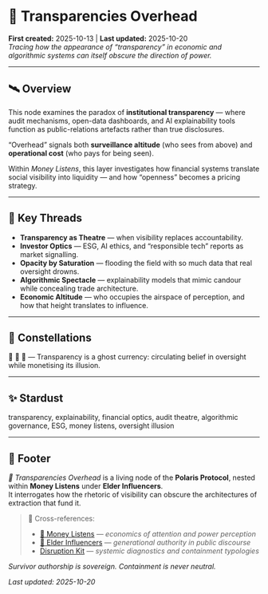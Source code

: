 # 👻 Transparencies Overhead  
**First created:** 2025-10-13 | **Last updated:** 2025-10-20  
*Tracing how the appearance of “transparency” in economic and algorithmic systems can itself obscure the direction of power.*  

---

## 🛰️ Overview  

This node examines the paradox of **institutional transparency** — where audit mechanisms, open-data dashboards, and AI explainability tools function as public-relations artefacts rather than true disclosures.  

“Overhead” signals both **surveillance altitude** (who sees from above) and **operational cost** (who pays for being seen).  

Within *Money Listens*, this layer investigates how financial systems translate social visibility into liquidity — and how “openness” becomes a pricing strategy.  

---

## 🧵 Key Threads  

- **Transparency as Theatre** — when visibility replaces accountability.  
- **Investor Optics** — ESG, AI ethics, and “responsible tech” reports as market signalling.  
- **Opacity by Saturation** — flooding the field with so much data that real oversight drowns.  
- **Algorithmic Spectacle** — explainability models that mimic candour while concealing trade architecture.  
- **Economic Altitude** — who occupies the airspace of perception, and how that height translates to influence.  

---

## 🌌 Constellations  

👻 💸 🧭 — Transparency is a ghost currency: circulating belief in oversight while monetising its illusion.  

---

## ✨ Stardust  

transparency, explainability, financial optics, audit theatre, algorithmic governance, ESG, money listens, oversight illusion  

---

## 🏮 Footer  

*👻 Transparencies Overhead* is a living node of the **Polaris Protocol**, nested within **Money Listens** under **Elder Influencers**.  
It interrogates how the rhetoric of visibility can obscure the architectures of extraction that fund it.  

> 📡 Cross-references:
> 
> - [💸 Money Listens](../README.md) — *economics of attention and power perception*  
> - [🦕 Elder Influencers](../../README.md) — *generational authority in public discourse*  
> - [Disruption Kit](../../../../README.md) — *systemic diagnostics and containment typologies*  

*Survivor authorship is sovereign. Containment is never neutral.*  

_Last updated: 2025-10-20_
